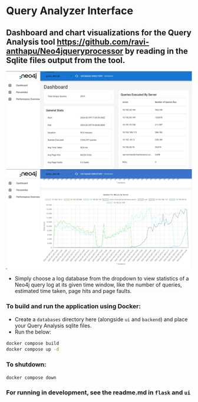 # Query Analyzer Interface
## Dashboard and chart visualizations for the Query Analysis tool https://github.com/ravi-anthapu/Neo4jqueryprocessor by reading in the Sqlite files output from the tool.
![](/assets/1.png)
![](/assets/2.png)
* Simply choose a log database from the dropdown to view statistics of a Neo4j query log at its given time window, like the number of queries, estimated time taken, page hits and page faults.

### To build and run the application using Docker:
* Create a `databases` directory here (alongside `ui` and `backend`) and place your Query Analysis sqlite files.
* Run the below:
```sh
docker compose build
docker compose up -d
```

### To shutdown:
```sh
docker compose down
```

### For running in development, see the readme.md in `flask` and `ui`
